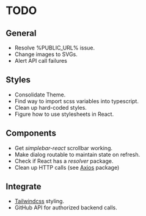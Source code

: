 # TODO

## General

- Resolve %PUBLIC_URL% issue.
- Change images to SVGs.
- Alert API call failures

## Styles

- Consolidate Theme.
- Find way to import scss variables into typescript.
- Clean up hard-coded styles.
- Figure how to use stylesheets in React.

## Components

- Get _simplebar-react_ scrollbar working.
- Make dialog routable to maintain state on refresh.
- Check if React has a _resolver_ package.
- Clean up HTTP calls (see [Axios](https://www.npmjs.com/package/axios) package)

## Integrate

- [Tailwindcss](https://tailwindcss.com/) styling.
- GitHub API for authorized backend calls.
